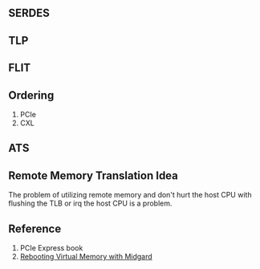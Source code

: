 ## SERDES

## TLP

## FLIT

## Ordering

1. PCIe
2. CXL

## ATS

## Remote Memory Translation Idea
The problem of utilizing remote memory and don't hurt the host CPU with flushing the TLB or irq the host CPU is a problem.

## Reference
1. PCIe Express book
2. [Rebooting Virtual Memory with Midgard](https://www.cs.yale.edu/homes/abhishek/sidgupta-isca21.pdf)